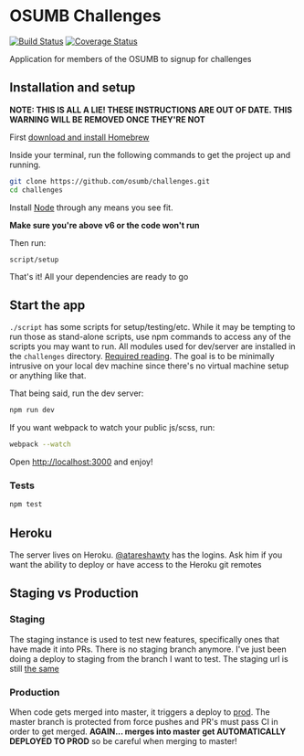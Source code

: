 # OSUMB Challenges
[![Build Status](https://travis-ci.org/osumb/challenges.svg?branch=master)](https://travis-ci.org/osumb/challenges)
[![Coverage Status](https://coveralls.io/repos/github/osumb/challenges/badge.svg?branch=master)](https://coveralls.io/github/osumb/challenges?branch=master)

Application for members of the OSUMB to signup for challenges

## Installation and setup

**NOTE: THIS IS ALL A LIE! THESE INSTRUCTIONS ARE OUT OF DATE. THIS WARNING WILL BE REMOVED ONCE THEY'RE NOT**

First [download and install Homebrew](http://brew.sh/)

Inside your terminal, run the following commands to get the project up and running.

```bash
git clone https://github.com/osumb/challenges.git
cd challenges
```

Install [Node](https://nodejs.org/en/) through any means you see fit.

__Make sure you're above v6 or the code won't run__

Then run:
```
script/setup
```

That's it! All your dependencies are ready to go

## Start the app
`./script` has some scripts for setup/testing/etc. While it may be tempting to run those as stand-alone scripts, use
npm commands to access any of the scripts you may want to run. All modules used for dev/server are installed in the `challenges` directory. [Required reading](https://nodejs.org/en/blog/npm/npm-1-0-global-vs-local-installation/). The goal is to be minimally intrusive on your local dev machine since there's no virtual machine setup or anything like that.

That being said, run the dev server:
```bash
npm run dev
```
If you want webpack to watch your public js/scss, run:
```bash
webpack --watch
```

Open [http://localhost:3000](http://localhost:3000) and enjoy!

### Tests
```bash
npm test
```
## Heroku
The server lives on Heroku. [@atareshawty](https://github.com/atareshawty) has the logins. Ask him if you want the ability to deploy or have access to
the Heroku git remotes

## Staging vs Production
### Staging
The staging instance is used to test new features, specifically ones that have made it into PRs. There is no staging
branch anymore. I've just been doing a deploy to staging from the branch I want to test. The staging url is still
[the same](https://osumbchallengesdev.herokuapp.com)

### Production
When code gets merged into master, it triggers a deploy to [prod](https://osumbchallenges.herokuapp.com). The master
branch is protected from force pushes and PR's must pass CI in order to get merged. **AGAIN... merges into master get
AUTOMATICALLY DEPLOYED TO PROD** so be careful when merging to master!
